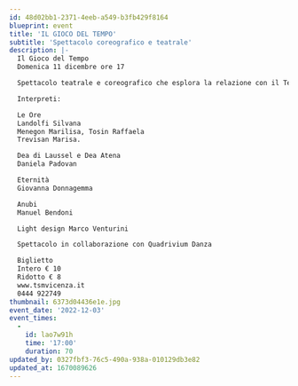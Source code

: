 ```yaml
---
id: 48d02bb1-2371-4eeb-a549-b3fb429f8164
blueprint: event
title: 'IL GIOCO DEL TEMPO'
subtitle: 'Spettacolo coreografico e teatrale'
description: |-
  Il Gioco del Tempo
  Domenica 11 dicembre ore 17 

  Spettacolo teatrale e coreografico che esplora la relazione con il Tempo, che può scorrere secondo il volere di uomini e Dei oppure scandito dai ritmi della Natura .

  Interpreti:

  Le Ore  
  Landolfi Silvana 
  Menegon Marilisa, Tosin Raffaela 
  Trevisan Marisa.

  Dea di Laussel e Dea Atena
  Daniela Padovan 

  Eternità  
  Giovanna Donnagemma

  Anubi  
  Manuel Bendoni 

  Light design Marco Venturini

  Spettacolo in collaborazione con Quadrivium Danza

  Biglietto 
  Intero € 10 
  Ridotto € 8
  www.tsmvicenza.it
  0444 922749
thumbnail: 6373d04436e1e.jpg
event_date: '2022-12-03'
event_times:
  -
    id: lao7w91h
    time: '17:00'
    duration: 70
updated_by: 0327fbf3-76c5-490a-938a-010129db3e82
updated_at: 1670089626
---
```

